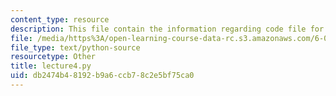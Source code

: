 ```yaml
---
content_type: resource
description: This file contain the information regarding code file for lecture 4.
file: /media/https%3A/open-learning-course-data-rc.s3.amazonaws.com/6-0002-introduction-to-computational-thinking-and-data-science-fall-2016/db2474b48192b9a6ccb78c2e5bf75ca0_lecture4.py
file_type: text/python-source
resourcetype: Other
title: lecture4.py
uid: db2474b4-8192-b9a6-ccb7-8c2e5bf75ca0
---
```

